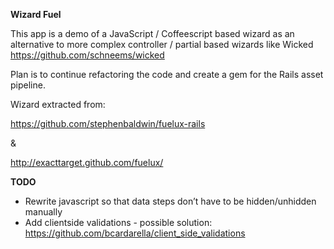 __Wizard Fuel__

This app is a demo of a JavaScript / Coffeescript based wizard as an alternative to more complex controller / partial based wizards like Wicked https://github.com/schneems/wicked

Plan is to continue refactoring the code and create a gem for the Rails asset pipeline.


Wizard extracted from: 

https://github.com/stephenbaldwin/fuelux-rails

&

http://exacttarget.github.com/fuelux/

__TODO__

* Rewrite javascript so that data steps don’t have to be hidden/unhidden manually
* Add clientside validations - possible solution: https://github.com/bcardarella/client_side_validations
